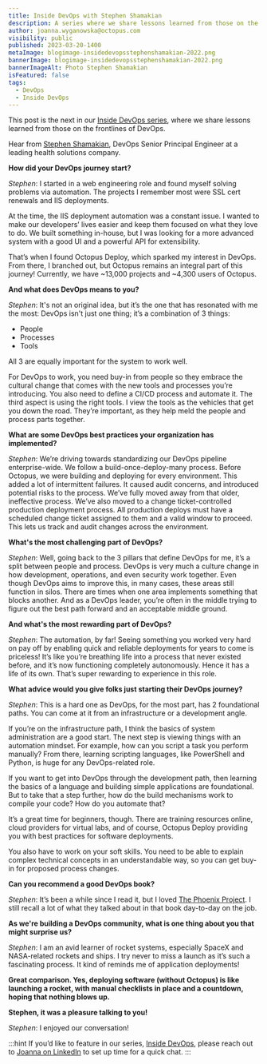 ```yaml
---
title: Inside DevOps with Stephen Shamakian
description: A series where we share lessons learned from those on the frontlines of DevOps. Our next post features Stephen Shamakian, DevOps Senior Principal Engineer.
author: joanna.wyganowska@octopus.com
visibility: public
published: 2023-03-20-1400
metaImage: blogimage-insidedevopsstephenshamakian-2022.png
bannerImage: blogimage-insidedevopsstephenshamakian-2022.png
bannerImageAlt: Photo Stephen Shamakian
isFeatured: false
tags: 
  - DevOps
  - Inside DevOps
---
```


This post is the next in our [Inside DevOps series](https://octopus.com/blog/tag/Inside%20DevOps), where we share lessons learned from those on the frontlines of DevOps.
  
Hear from [Stephen Shamakian](https://www.linkedin.com/in/stephenshamakian/), DevOps Senior Principal Engineer at a leading health solutions company.

**How did your DevOps journey start?**

*Stephen*:  I started in a web engineering role and found myself solving problems via automation. The projects I remember most were SSL cert renewals and IIS deployments.
 
At the time, the IIS deployment automation was a constant issue. I wanted to make our developers’ lives easier and keep them focused on what they love to do. We built something in-house, but I was looking for a more advanced system with a good UI and a powerful API for extensibility. 

That’s when I found Octopus Deploy, which sparked my interest in DevOps. From there, I branched out, but Octopus remains an integral part of this journey! Currently, we have ~13,000 projects and ~4,300 users of Octopus.

**And what does DevOps means to you?**

*Stephen*: It's not an original idea, but it’s the one that has resonated with me the most: DevOps isn't just one thing; it’s a combination of 3 things: 

- People
- Processes
- Tools

All 3 are equally important for the system to work well. 

For DevOps to work, you need buy-in from people so they embrace the cultural change that comes with the new tools and processes you’re introducing. You also need to define a CI/CD process and automate it. The third aspect is using the right tools. I view the tools as the vehicles that get you down the road. They’re important, as they help meld the people and process parts together.

**What are some DevOps best practices your organization has implemented?**

*Stephen*: We’re driving towards standardizing our DevOps pipeline enterprise-wide. We follow a build-once-deploy-many process. Before Octopus, we were building and deploying for every environment. This added a lot of intermittent failures. It caused audit concerns, and introduced potential risks to the process. We’ve fully moved away from that older, ineffective process. We’ve also moved to a change ticket-controlled production deployment process. All production deploys must have a scheduled change ticket assigned to them and a valid window to proceed. This lets us track and audit changes across the environment.

**What's the most challenging part of DevOps?**

*Stephen*: Well, going back to the 3 pillars that define DevOps for me, it’s a split between people and process. DevOps is very much a culture change in how development, operations, and even security work together. Even though DevOps aims to improve this, in many cases, these areas still function in silos. There are times when one area implements something that blocks another. And as a DevOps leader, you’re often in the middle trying to figure out the best path forward and an acceptable middle ground.

**And what's the most rewarding part of DevOps?**

*Stephen*: The automation, by far! Seeing something you worked very hard on pay off by enabling quick and reliable deployments for years to come is priceless! It’s like you’re breathing life into a process that never existed before, and it’s now functioning completely autonomously. Hence it has a life of its own. That’s super rewarding to experience in this role.

**What advice would you give folks just starting their DevOps journey?**

*Stephen*: This is a hard one as DevOps, for the most part, has 2 foundational paths. You can come at it from an infrastructure or a development angle. 

If you’re on the infrastructure path, I think the basics of system administration are a good start. The next step is viewing things with an automation mindset. For example, how can you script a task you perform manually? From there, learning scripting languages, like PowerShell and Python, is huge for any DevOps-related role. 

If you want to get into DevOps through the development path, then learning the basics of a language and building simple applications are foundational. But to take that a step further, how do the build mechanisms work to compile your code? How do you automate that? 

It’s a great time for beginners, though. There are training resources online, cloud providers for virtual labs, and of course, Octopus Deploy providing you with best practices for software deployments.

You also have to work on your soft skills. You need to be able to explain complex technical concepts in an understandable way, so you can get buy-in for proposed process changes. 

**Can you recommend a good DevOps book?**

*Stephen*: It’s been a while since I read it, but I loved [The Phoenix Project](https://octopus.com/devops/reading-list/#the-phoenix-project-book). I still recall a lot of what they talked about in that book day-to-day on the job. 

**As we're building a DevOps community, what is one thing about you that might surprise us?**

*Stephen*: I am an avid learner of rocket systems, especially SpaceX and NASA-related rockets and ships. I try never to miss a launch as it’s such a fascinating process. It kind of reminds me of application deployments!

**Great comparison. Yes, deploying software (without Octopus) is like launching a rocket, with manual checklists in place and a countdown, hoping that nothing blows up.**

**Stephen, it was a pleasure talking to you!**

*Stephen*: I enjoyed our conversation!


:::hint
If you’d like to feature in our series, [Inside DevOps](https://octopus.com/blog/tag/Inside%20DevOps), please reach out to [Joanna on LinkedIn](https://www.linkedin.com/in/joannawyganowska/) to set up time for a quick chat.
:::